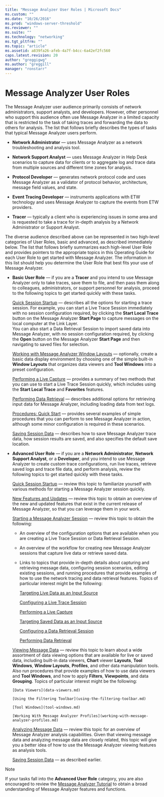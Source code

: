 ```yaml
---
title: "Message Analyzer User Roles | Microsoft Docs"
ms.custom: ""
ms.date: "10/26/2016"
ms.prod: "windows-server-threshold"
ms.reviewer: ""
ms.suite: ""
ms.technology: "networking"
ms.tgt_pltfrm: ""
ms.topic: "article"
ms.assetid: a839fa26-afeb-4a7f-b4cc-6a42ef2fc560
caps.latest.revision: 20
author: "greggigwg"
ms.author: "greggill"
manager: "ronstarr"
---
```


# Message Analyzer User Roles

The Message Analyzer user audience primarily consists of network administrators,  support analysts, and developers. However, other personnel who support this audience often use Message Analyzer in a limited capacity that is restricted to the task of taking traces and forwarding the data to others for analysis. The list that follows briefly describes  the types of tasks that typical Message Analyzer users perform.

- **Network Administrator** — uses  Message Analyzer as a network troubleshooting and analysis tool.

- **Network Support Analyst** — uses  Message Analyzer in  Help Desk scenarios to capture data for clients or to aggregate log and trace data from multiple sources and different time zones for analysis.

- **Protocol Developer** — generates  network protocol code and uses Message Analyzer as a  validator of protocol  behavior, architecture, message field values, and state.

- **Event Tracing Developer** — instruments applications with ETW technology and uses Message Analyzer to capture the events from ETW providers.

- **Tracer** — typically a client who is experiencing issues in some area and is requested to take a trace for in-depth analysis by a Network Administrator or Support Analyst.

The diverse audience described above can be represented  in two high-level categories of User Roles, basic and advanced, as described immediately below. The list that follows briefly summarizes each high-level User Role and provides pointers to the appropriate topics in this Operating Guide for each User Role to get started with Message Analyzer. The information in this list should help you determine the User Role that best fits your use of Message Analyzer.

- **Basic User Role** — if you are a **Tracer** and you intend to use Message Analyzer only to take traces, save them to file, and then pass them along to colleagues, administrators, or support personnel for analysis, proceed to the following topics to get started quickly with these tasks.

  [Quick Session Startup](quick-session-startup.md) — describes all the options for starting a trace session. For example, you can start a Live Trace Session immediately with no session configuration required, by clicking the **Start Local Trace** button on the Message Analyzer **Start Page** to capture messages on the local computer at the Link Layer.<br />You can also start a Data Retrieval Session to import saved data into Message Analyzer, with no session configuration required, by clicking the **Open** button on the Message Analyzer **Start Page** and then navigating to saved files for selection.

  [Working with Message Analyzer Window Layouts](working-with-message-analyzer-window-layouts.md) — optionally, create a basic data display environment by choosing one of the simple built-in **Window Layouts** that organizes data viewers and **Tool Windows** into a preset configuration.

  [Performing a Live Capture](performing-a-live-capture.md) — provides a summary of two methods that you can use to start  a Live Trace Session quickly, which includes using the **Start Local Trace** and **Favorites** features.

  [Performing Data Retrieval](performing-data-retrieval.md) — describes additional options for retrieving input data for Message Analyzer, including loading data from text logs.

  [Procedures: Quick Start](procedures-quick-start.md) — provides several examples of simple procedures that you can perform to see Message Analyzer in action, although some minor configuration is required in these scenarios.

  [Saving Session Data](saving-session-data.md) — describes how to save Message Analyzer trace data, how session results are saved, and also specifies the default save location.

- **Advanced User Role** — if you are a **Network Administrator**, **Network Support Analyst**, or a **Developer**, and you intend to use Message Analyzer to create custom trace configurations, run live  traces, retrieve saved logs and trace file data, and perform analysis, review the following topics to get started quickly with these tasks.

  [Quick Session Startup](quick-session-startup.md) — review this topic to familiarize yourself with various methods for starting a Message Analyzer session quickly.

  [New Features and Updates](new-features-and-updates.md) — review this topic to obtain an overview of the new and updated features that exist in the current release of Message Analyzer, so that you can leverage them in your work.

  [Starting a Message Analyzer Session](starting-a-message-analyzer-session.md) — review this topic to obtain the following:

    - An overview of the configuration options that are available when you are creating a Live Trace Session or Data Retrieval Session.

    - An overview of the workflow for creating new Message Analyzer sessions that capture live data or retrieve  saved data.

    - Links to topics that provide in-depth details about capturing and retrieving message data, configuring session scenarios, editing existing sessions, and running procedures that provide examples of how to use the network tracing and data retrieval features. Topics of particular interest might be the following:

      [Targeting Live Data as an Input Source](targeting-live-data-as-an-input-source.md)

      [Configuring a Live Trace Session](configuring-a-live-trace-session.md)

      [Performing a Live Capture](performing-a-live-capture.md)

      [Targeting Saved Data as an Input Source](targeting-saved-data-as-an-input-source.md)

      [Configuring a Data Retrieval Session](configuring-a-data-retrieval-session.md)

      [Performing Data Retrieval](performing-data-retrieval.md)

  [Viewing Message Data](viewing-message-data.md) — review this topic to learn about a wide assortment of data viewing options that are available for live or saved data, including built-in data viewers, **Chart** viewer **Layouts**, **Tool Windows**, **Window Layouts**, **Profiles**, and other data manipulation tools. Also run procedures that provide examples of how to use data viewers and **Tool Windows**, and how to apply **Filters**, **Viewpoints**, and data **Grouping**. Topics of particular interest might be the following:

      [Data Viewers](data-viewers.md)

      [Using the Filtering Toolbar](using-the-filtering-toolbar.md)

      [Tool Windows](tool-windows.md)

      [Working With Message Analyzer Profiles](working-with-message-analyzer-profiles.md)

  [Analyzing Message Data](analyzing-message-data.md) — review this topic for an overview of Message Analyzer analysis capabilities. Given that viewing message data and analyzing message data are closely related, this topic will give you a better idea of how to use the Message Analyzer viewing features as analysis tools.

  [Saving Session Data](saving-session-data.md) — as described earlier.

> [!NOTE]
> If your tasks fall into the **Advanced User Role** category, you are also encouraged to review the [Message Analyzer Tutorial](message-analyzer-tutorial.md) to obtain a broad understanding of Message Analyzer features and functions.